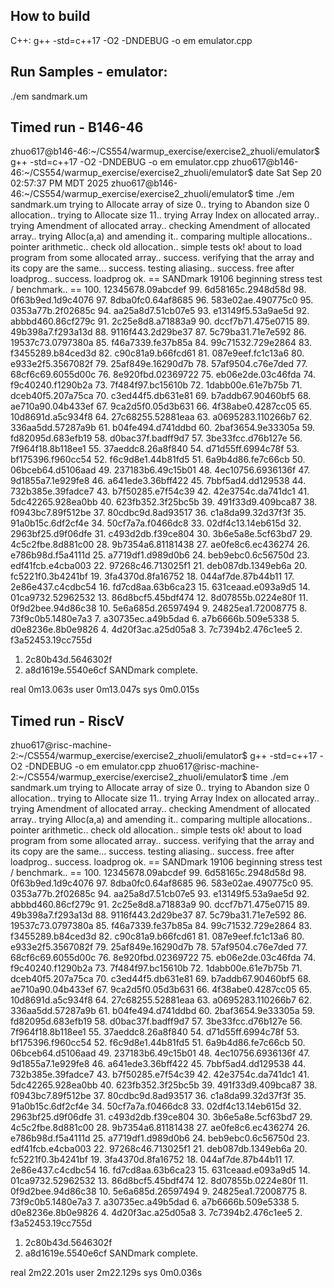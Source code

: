 ## How to build
C++:
g++ -std=c++17 -O2 -DNDEBUG -o em emulator.cpp

## Run Samples - emulator:
./em sandmark.um

## Timed run - B146-46
zhuo617@b146-46:~/CS554/warmup_exercise/exercise2_zhuoli/emulator$ g++ -std=c++17 -O2 -DNDEBUG -o em emulator.cpp
zhuo617@b146-46:~/CS554/warmup_exercise/exercise2_zhuoli/emulator$ date
Sat Sep 20 02:57:37 PM MDT 2025
zhuo617@b146-46:~/CS554/warmup_exercise/exercise2_zhuoli/emulator$ time ./em sandmark.um
trying to Allocate array of size 0..
trying to Abandon size 0 allocation..
trying to Allocate size 11..
trying Array Index on allocated array..
trying Amendment of allocated array..
checking Amendment of allocated array..
trying Alloc(a,a) and amending it..
comparing multiple allocations..
pointer arithmetic..
check old allocation..
simple tests ok!
about to load program from some allocated array..
success.
verifying that the array and its copy are the same...
success.
testing aliasing..
success.
free after loadprog..
success.
loadprog ok.
 == SANDmark 19106 beginning stress test / benchmark.. ==
100. 12345678.09abcdef
99.  6d58165c.2948d58d
98.  0f63b9ed.1d9c4076
97.  8dba0fc0.64af8685
96.  583e02ae.490775c0
95.  0353a77b.2f02685c
94.  aa25a8d7.51cb07e5
93.  e13149f5.53a9ae5d
92.  abbbd460.86cf279c
91.  2c25e8d8.a71883a9
90.  dccf7b71.475e0715
89.  49b398a7.f293a13d
88.  9116f443.2d29be37
87.  5c79ba31.71e7e592
86.  19537c73.0797380a
85.  f46a7339.fe37b85a
84.  99c71532.729e2864
83.  f3455289.b84ced3d
82.  c90c81a9.b66fcd61
81.  087e9eef.fc1c13a6
80.  e933e2f5.3567082f
79.  25af849e.16290d7b
78.  57af9504.c76e7ded
77.  68cf6c69.6055d00c
76.  8e920fbd.02369722
75.  eb06e2de.03c46fda
74.  f9c40240.f1290b2a
73.  7f484f97.bc15610b
72.  1dabb00e.61e7b75b
71.  dceb40f5.207a75ca
70.  c3ed44f5.db631e81
69.  b7addb67.90460bf5
68.  ae710a90.04b433ef
67.  9ca2d5f0.05d3b631
66.  4f38abe0.4287cc05
65.  10d8691d.a5c934f8
64.  27c68255.52881eaa
63.  a0695283.110266b7
62.  336aa5dd.57287a9b
61.  b04fe494.d741ddbd
60.  2baf3654.9e33305a
59.  fd82095d.683efb19
58.  d0bac37f.badff9d7
57.  3be33fcc.d76b127e
56.  7f964f18.8b118ee1
55.  37aeddc8.26a8f840
54.  d71d55ff.6994c78f
53.  bf175396.f960cc54
52.  f6c9d8e1.44b81fd5
51.  6a9b4d86.fe7c66cb
50.  06bceb64.d5106aad
49.  237183b6.49c15b01
48.  4ec10756.6936136f
47.  9d1855a7.1e929fe8
46.  a641ede3.36bff422
45.  7bbf5ad4.dd129538
44.  732b385e.39fadce7
43.  b7f50285.e7f54c39
42.  42e3754c.da741dc1
41.  5dc42265.928ea0bb
40.  623fb352.3f25bc5b
39.  491f33d9.409bca87
38.  f0943bc7.89f512be
37.  80cdbc9d.8ad93517
36.  c1a8da99.32d37f3f
35.  91a0b15c.6df2cf4e
34.  50cf7a7a.f0466dc8
33.  02df4c13.14eb615d
32.  2963bf25.d9f06dfe
31.  c493d2db.f39ce804
30.  3b6e5a8e.5cf63bd7
29.  4c5c2fbe.8d881c00
28.  9b7354a6.81181438
27.  ae0fe8c6.ec436274
26.  e786b98d.f5a4111d
25.  a7719df1.d989d0b6
24.  beb9ebc0.6c56750d
23.  edf41fcb.e4cba003
22.  97268c46.713025f1
21.  deb087db.1349eb6a
20.  fc5221f0.3b4241bf
19.  3fa4370d.8fa16752
18.  044af7de.87b44b11
17.  2e86e437.c4cdbc54
16.  fd7cd8aa.63b6ca23
15.  631ceaad.e093a9d5
14.  01ca9732.52962532
13.  86d8bcf5.45bdf474
12.  8d07855b.0224e80f
11.  0f9d2bee.94d86c38
10.  5e6a685d.26597494
9.   24825ea1.72008775
8.   73f9c0b5.1480e7a3
7.   a30735ec.a49b5dad
6.   a7b6666b.509e5338
5.   d0e8236e.8b0e9826
4.   4d20f3ac.a25d05a8
3.   7c7394b2.476c1ee5
2.   f3a52453.19cc755d
1.   2c80b43d.5646302f
0.   a8d1619e.5540e6cf
SANDmark complete.

real    0m13.063s
user    0m13.047s
sys     0m0.015s

## Timed run - RiscV
zhuo617@risc-machine-2:~/CS554/warmup_exercise/exercise2_zhuoli/emulator$ g++ -std=c++17 -O2 -DNDEBUG -o em emulator.cpp
zhuo617@risc-machine-2:~/CS554/warmup_exercise/exercise2_zhuoli/emulator$ time ./em sandmark.um
trying to Allocate array of size 0..
trying to Abandon size 0 allocation..
trying to Allocate size 11..
trying Array Index on allocated array..
trying Amendment of allocated array..
checking Amendment of allocated array..
trying Alloc(a,a) and amending it..
comparing multiple allocations..
pointer arithmetic..
check old allocation..
simple tests ok!
about to load program from some allocated array..
success.
verifying that the array and its copy are the same...
success.
testing aliasing..
success.
free after loadprog..
success.
loadprog ok.
 == SANDmark 19106 beginning stress test / benchmark.. ==
100. 12345678.09abcdef
99.  6d58165c.2948d58d
98.  0f63b9ed.1d9c4076
97.  8dba0fc0.64af8685
96.  583e02ae.490775c0
95.  0353a77b.2f02685c
94.  aa25a8d7.51cb07e5
93.  e13149f5.53a9ae5d
92.  abbbd460.86cf279c
91.  2c25e8d8.a71883a9
90.  dccf7b71.475e0715
89.  49b398a7.f293a13d
88.  9116f443.2d29be37
87.  5c79ba31.71e7e592
86.  19537c73.0797380a
85.  f46a7339.fe37b85a
84.  99c71532.729e2864
83.  f3455289.b84ced3d
82.  c90c81a9.b66fcd61
81.  087e9eef.fc1c13a6
80.  e933e2f5.3567082f
79.  25af849e.16290d7b
78.  57af9504.c76e7ded
77.  68cf6c69.6055d00c
76.  8e920fbd.02369722
75.  eb06e2de.03c46fda
74.  f9c40240.f1290b2a
73.  7f484f97.bc15610b
72.  1dabb00e.61e7b75b
71.  dceb40f5.207a75ca
70.  c3ed44f5.db631e81
69.  b7addb67.90460bf5
68.  ae710a90.04b433ef
67.  9ca2d5f0.05d3b631
66.  4f38abe0.4287cc05
65.  10d8691d.a5c934f8
64.  27c68255.52881eaa
63.  a0695283.110266b7
62.  336aa5dd.57287a9b
61.  b04fe494.d741ddbd
60.  2baf3654.9e33305a
59.  fd82095d.683efb19
58.  d0bac37f.badff9d7
57.  3be33fcc.d76b127e
56.  7f964f18.8b118ee1
55.  37aeddc8.26a8f840
54.  d71d55ff.6994c78f
53.  bf175396.f960cc54
52.  f6c9d8e1.44b81fd5
51.  6a9b4d86.fe7c66cb
50.  06bceb64.d5106aad
49.  237183b6.49c15b01
48.  4ec10756.6936136f
47.  9d1855a7.1e929fe8
46.  a641ede3.36bff422
45.  7bbf5ad4.dd129538
44.  732b385e.39fadce7
43.  b7f50285.e7f54c39
42.  42e3754c.da741dc1
41.  5dc42265.928ea0bb
40.  623fb352.3f25bc5b
39.  491f33d9.409bca87
38.  f0943bc7.89f512be
37.  80cdbc9d.8ad93517
36.  c1a8da99.32d37f3f
35.  91a0b15c.6df2cf4e
34.  50cf7a7a.f0466dc8
33.  02df4c13.14eb615d
32.  2963bf25.d9f06dfe
31.  c493d2db.f39ce804
30.  3b6e5a8e.5cf63bd7
29.  4c5c2fbe.8d881c00
28.  9b7354a6.81181438
27.  ae0fe8c6.ec436274
26.  e786b98d.f5a4111d
25.  a7719df1.d989d0b6
24.  beb9ebc0.6c56750d
23.  edf41fcb.e4cba003
22.  97268c46.713025f1
21.  deb087db.1349eb6a
20.  fc5221f0.3b4241bf
19.  3fa4370d.8fa16752
18.  044af7de.87b44b11
17.  2e86e437.c4cdbc54
16.  fd7cd8aa.63b6ca23
15.  631ceaad.e093a9d5
14.  01ca9732.52962532
13.  86d8bcf5.45bdf474
12.  8d07855b.0224e80f
11.  0f9d2bee.94d86c38
10.  5e6a685d.26597494
9.   24825ea1.72008775
8.   73f9c0b5.1480e7a3
7.   a30735ec.a49b5dad
6.   a7b6666b.509e5338
5.   d0e8236e.8b0e9826
4.   4d20f3ac.a25d05a8
3.   7c7394b2.476c1ee5
2.   f3a52453.19cc755d
1.   2c80b43d.5646302f
0.   a8d1619e.5540e6cf
SANDmark complete.

real    2m22.201s
user    2m22.129s
sys     0m0.036s